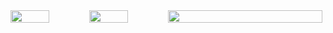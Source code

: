 <div style="display: flex;">
  <img src="http://github-profile-summary-cards.vercel.app/api/cards/most-commit-language?username=neu-k&theme=jolly" style="width: 49%;">
  <img src="http://github-profile-summary-cards.vercel.app/api/cards/productive-time?username=neu-k&theme=jolly&utcOffset=9" style="width: 49%;">
  <img src="http://github-profile-summary-cards.vercel.app/api/cards/profile-details?username=neu-k&theme=jolly" style="width: 98%;">
</div>

<!--
**neu-k/neu-k** is a ✨ _special_ ✨ repository because its `README.md` (this file) appears on your GitHub profile.

Here are some ideas to get you started:

- 🔭 I’m currently working on ...
- 🌱 I’m currently learning ...
- 👯 I’m looking to collaborate on ...
- 🤔 I’m looking for help with ...
- 💬 Ask me about ...
- 📫 How to reach me: ...
- 😄 Pronouns: ...
- ⚡ Fun fact: ...
-->
